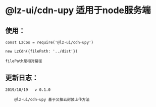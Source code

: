 # @lz-ui/cdn-upy 适用于node服务端


## 使用： 

    const LzCos = require('@lz-ui/cdn-upy')

    new LzCdn({filePath: '../dist'})

    filePath是相对路径

## 更新日志：

    2019/10/19   v 0.1.0

        @lz-ui/cdn-upy 基于又拍云封装上传方法
